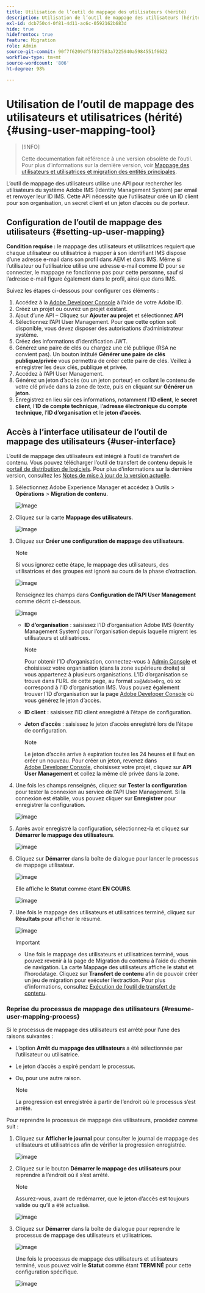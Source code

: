 ```yaml
---
title: Utilisation de l’outil de mappage des utilisateurs (hérité)
description: Utilisation de l’outil de mappage des utilisateurs (hérité)
exl-id: dcb750c4-0f81-4d11-ac6c-0592162b683d
hide: true
hidefromtoc: true
feature: Migration
role: Admin
source-git-commit: 90f7f6209df5f837583a7225940a5984551f6622
workflow-type: tm+mt
source-wordcount: '806'
ht-degree: 98%

---
```


# Utilisation de l’outil de mappage des utilisateurs et utilisatrices (hérité) {#using-user-mapping-tool}

>[!INFO]
>
>Cette documentation fait référence à une version obsolète de l’outil. Pour plus d’informations sur la dernière version, voir [Mappage des utilisateurs et utilisatrices et migration des entités principales](/help/journey-migration/content-transfer-tool/using-content-transfer-tool/user-mapping-and-migration.md).

L’outil de mappage des utilisateurs utilise une API pour rechercher les utilisateurs du système Adobe IMS (Identity Management System) par email et renvoyer leur ID IMS. Cette API nécessite que l’utilisateur crée un ID client pour son organisation, un secret client et un jeton d’accès ou de porteur.

## Configuration de l’outil de mappage des utilisateurs {#setting-up-user-mapping}

**Condition requise :** le mappage des utilisateurs et utilisatrices requiert que chaque utilisateur ou utilisatrice à mapper à son identifiant IMS dispose d’une adresse e-mail dans son profil dans AEM et dans IMS. Même si l’utilisateur ou l’utilisatrice utilise une adresse e-mail comme ID pour se connecter, le mappage ne fonctionne pas pour cette personne, sauf si l’adresse e-mail figure également dans le profil, ainsi que dans IMS.

Suivez les étapes ci-dessous pour configurer ces éléments :

1. Accédez à la [Adobe Developer Console](https://developer.adobe.com/console/) à l’aide de votre Adobe ID.
1. Créez un projet ou ouvrez un projet existant.
1. Ajout d’une API – Cliquez sur **Ajouter au projet** et sélectionnez **API**
1. Sélectionnez l’API User Management. Pour que cette option soit disponible, vous devez disposer des autorisations d’administrateur système.
1. Créez des informations d’identification JWT.
1. Générez une paire de clés ou chargez une clé publique (RSA ne convient pas). Un bouton intitulé **Générer une paire de clés publique/privée** vous permettra de créer cette paire de clés. Veillez à enregistrer les deux clés, publique et privée.
1. Accédez à l’API User Management.
1. Générez un jeton d’accès (ou un jeton porteur) en collant le contenu de votre clé privée dans la zone de texte, puis en cliquant sur **Générer un jeton**.
1. Enregistrez en lieu sûr ces informations, notamment l’**ID client**, le **secret client**, l’**ID de compte technique**, l’**adresse électronique du compte technique**, l’**ID d’organisation** et le **jeton d’accès**.

## Accès à l’interface utilisateur de l’outil de mappage des utilisateurs {#user-interface}

L’outil de mappage des utilisateurs est intégré à l’outil de transfert de contenu. Vous pouvez télécharger l’outil de transfert de contenu depuis le [portail de distribution de logiciels](https://experience.adobe.com/#/downloads/content/software-distribution/en/aemcloud.html). Pour plus d’informations sur la dernière version, consultez les [Notes de mise à jour de la version actuelle](/help/release-notes/release-notes-cloud/release-notes-current.md).

1. Sélectionnez Adobe Experience Manager et accédez à Outils > **Opérations** > **Migration de contenu**.

   ![Image](/help/journey-migration/content-transfer-tool/assets-user-mapping/user-mapping-access1.png)

1. Cliquez sur la carte **Mappage des utilisateurs**.

   ![image](/help/journey-migration/content-transfer-tool/assets-user-mapping/user-mapping-access2.png)

1. Cliquez sur **Créer une configuration de mappage des utilisateurs**.

   >[!NOTE]
   >Si vous ignorez cette étape, le mappage des utilisateurs, des utilisatrices et des groupes est ignoré au cours de la phase d’extraction.

   ![image](/help/journey-migration/content-transfer-tool/assets-user-mapping/user-mapping-access5.png)

   Renseignez les champs dans **Configuration de l’API User Management** comme décrit ci-dessous.

   ![image](/help/journey-migration/content-transfer-tool/assets-user-mapping/user-mapping-access3.png)


   * **ID d’organisation** : saisissez l’ID d’organisation Adobe IMS (Identity Management System) pour l’organisation depuis laquelle migrent les utilisateurs et utilisatrices.

     >[!NOTE]
     >Pour obtenir l’ID d’organisation, connectez-vous à [Admin Console](https://adminconsole.adobe.com/) et choisissez votre organisation (dans la zone supérieure droite) si vous appartenez à plusieurs organisations. L’ID d’organisation se trouve dans l’URL de cette page, au format `xx@AdobeOrg`, où xx correspond à l’ID d’organisation IMS. Vous pouvez également trouver l’ID d’organisation sur la page [Adobe Developer Console](https://developer.adobe.com/console/) où vous générez le jeton d’accès.

   * **ID client** : saisissez l’ID client enregistré à l’étape de configuration.

   * **Jeton d’accès** : saisissez le jeton d’accès enregistré lors de l’étape de configuration.

     >[!NOTE]
     >Le jeton d’accès arrive à expiration toutes les 24 heures et il faut en créer un nouveau. Pour créer un jeton, revenez dans [Adobe Developer Console](https://developer.adobe.com/console/), choisissez votre projet, cliquez sur **API User Management** et collez la même clé privée dans la zone.

1. Une fois les champs renseignés, cliquez sur **Tester la configuration** pour tester la connexion au service de l’API User Management. Si la connexion est établie, vous pouvez cliquer sur **Enregistrer** pour enregistrer la configuration.

   ![image](/help/journey-migration/content-transfer-tool/assets-user-mapping/user-mapping-access4.png)

1. Après avoir enregistré la configuration, sélectionnez-la et cliquez sur **Démarrer le mappage des utilisateurs**.

   ![image](/help/journey-migration/content-transfer-tool/assets-user-mapping/user-mapping-landing4.png)

1. Cliquez sur **Démarrer** dans la boîte de dialogue pour lancer le processus de mappage utilisateur.

   ![image](/help/journey-migration/content-transfer-tool/assets-user-mapping/resume-user-mapping3.png)

   Elle affiche le **Statut** comme étant **EN COURS**.

   ![image](/help/journey-migration/content-transfer-tool/assets-user-mapping/user-mapping-start1.png)


1. Une fois le mappage des utilisateurs et utilisatrices terminé, cliquez sur **Résultats** pour afficher le résumé.

   ![image](/help/journey-migration/content-transfer-tool/assets-user-mapping/user-mapping-landing5.png)

   >[!IMPORTANT]
   >
   >* Une fois le mappage des utilisateurs et utilisatrices terminé, vous pouvez revenir à la page de Migration du contenu à l’aide du chemin de navigation. La carte Mappage des utilisateurs affiche le statut et l’horodatage. Cliquez sur **Transfert de contenu** afin de pouvoir créer un jeu de migration pour exécuter l’extraction. Pour plus d’informations, consultez [Exécution de l’outil de transfert de contenu](https://experienceleague.adobe.com/docs/experience-manager-cloud-service/content/migration-journey/cloud-migration/content-transfer-tool/getting-started-content-transfer-tool.html?lang=fr#running-tool).

### Reprise du processus de mappage des utilisateurs {#resume-user-mapping-process}

Si le processus de mappage des utilisateurs est arrêté pour l’une des raisons suivantes :

* L’option **Arrêt du mappage des utilisateurs** a été sélectionnée par l’utilisateur ou utilisatrice.
* Le jeton d’accès a expiré pendant le processus.
* Ou, pour une autre raison.

  >[!NOTE]
  >La progression est enregistrée à partir de l’endroit où le processus s’est arrêté.

Pour reprendre le processus de mappage des utilisateurs, procédez comme suit :

1. Cliquez sur **Afficher le journal** pour consulter le journal de mappage des utilisateurs et utilisatrices afin de vérifier la progression enregistrée.

   ![image](/help/journey-migration/content-transfer-tool/assets-user-mapping/resume-user-mapping1.png)

1. Cliquez sur le bouton **Démarrer le mappage des utilisateurs** pour reprendre à l’endroit où il s’est arrêté.

   >[!NOTE]
   >Assurez-vous, avant de redémarrer, que le jeton d’accès est toujours valide ou qu’il a été actualisé.

   ![image](/help/journey-migration/content-transfer-tool/assets-user-mapping/resume-user-mapping2.png)

1. Cliquez sur **Démarrer** dans la boîte de dialogue pour reprendre le processus de mappage des utilisateurs et utilisatrices.

   ![image](/help/journey-migration/content-transfer-tool/assets-user-mapping/resume-user-mapping3.png)

   Une fois le processus de mappage des utilisateurs et utilisateurs terminé, vous pouvez voir le **Statut** comme étant **TERMINÉ** pour cette configuration spécifique.

   ![image](/help/journey-migration/content-transfer-tool/assets-user-mapping/resume-user-mapping4.png)

